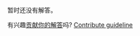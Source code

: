 
暂时还没有解答。

有兴趣[贡献你的解答](https://github.com/BFEdev/BFE.dev-solutions/blob/main/problem/how-many-1s-in-binary_zh.md)吗? [Contribute guideline](https://github.com/BFEdev/BFE.dev-solutions#how-to-contribute)
